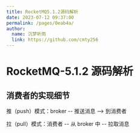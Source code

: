 ```yaml
---
title: RocketMQ5.1.2源码解析
date: 2023-07-12 09:37:00
permalink: /pages/0eab4a/
author: 
  name: 沉梦听雨
  link: https://github.com/cmty256
---
```

# RocketMQ-5.1.2 源码解析

## 消费者的实现细节

推（push）模式：broker -- 推送消息 --> 到消费者  

拉（pull）模式：消费者 -- 从 broker 中 -- 拉取消息